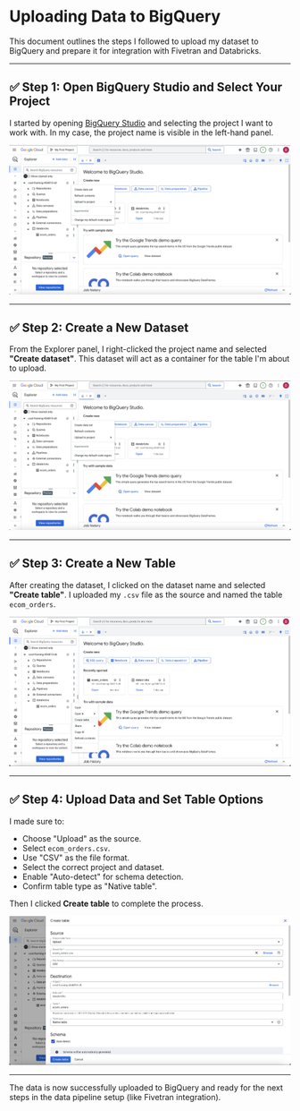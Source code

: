 # Uploading Data to BigQuery

This document outlines the steps I followed to upload my dataset to BigQuery and prepare it for integration with Fivetran and Databricks.

---

## ✅ Step 1: Open BigQuery Studio and Select Your Project

I started by opening [BigQuery Studio](https://console.cloud.google.com/bigquery) and selecting the project I want to work with. In my case, the project name is visible in the left-hand panel.

![Open BigQuery Studio](../images/1-Create-Dataset.png)

---

## ✅ Step 2: Create a New Dataset

From the Explorer panel, I right-clicked the project name and selected **"Create dataset"**. This dataset will act as a container for the table I'm about to upload.

![Create Dataset](../images/1-Create-Dataset.png)

---

## ✅ Step 3: Create a New Table

After creating the dataset, I clicked on the dataset name and selected **"Create table"**. I uploaded my `.csv` file as the source and named the table `ecom_orders`.

![Create Table](../images/2-Create_Table.png)

---

## ✅ Step 4: Upload Data and Set Table Options

I made sure to:
- Choose "Upload" as the source.
- Select `ecom_orders.csv`.
- Use "CSV" as the file format.
- Select the correct project and dataset.
- Enable "Auto-detect" for schema detection.
- Confirm table type as "Native table".

Then I clicked **Create table** to complete the process.

![Upload Data](../images/3-Upload_Data.png)

---

The data is now successfully uploaded to BigQuery and ready for the next steps in the data pipeline setup (like Fivetran integration).
